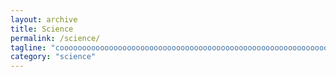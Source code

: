 ```yaml
---
layout: archive
title: Science
permalink: /science/
tagline: "cooooooooooooooooooooooooooooooooooooooooooooooooooooooooooooooooooooooooooooooooooooollllllllllllllllllllllllll"
category: "science"
---
```


